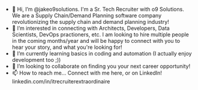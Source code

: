 - 👋 Hi, I’m @jakeo9solutions. I'm a Sr. Tech Recruiter with o9 Solutions. We are a Supply Chain/Demand Planning software company revolutionizing the supply chain and demand planning industry! 
- 👀 I’m interested in connecting with Architects, Developers, Data Scientists, DevOps practioners, etc. I am looking to hire multiple people in the coming months/year and will be happy to connect with you to hear your story, and what you're looking for!
- 🌱 I’m currently learning basics in coding and automation (I actually enjoy development too ;)) 
- 💞️ I’m looking to collaborate on finding you your next career opportunity! 
- 📫 How to reach me... Connect with me here, or on LinkedIn! linkedin.com/in/itrecruiterextraordinaire

<!---
jakeo9solutions/jakeo9solutions is a ✨ special ✨ repository because its `README.md` (this file) appears on your GitHub profile.
You can click the Preview link to take a look at your changes.
--->
